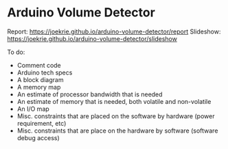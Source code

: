 # Arduino Volume Detector

Report: https://joekrie.github.io/arduino-volume-detector/report
Slideshow: https://joekrie.github.io/arduino-volume-detector/slideshow

To do:
* Comment code
* Arduino tech specs
* A block diagram
* A memory map
* An estimate of processor bandwidth that is needed
* An estimate of memory that is needed, both volatile and non-volatile
* An I/O map
* Misc. constraints that are placed on the software by hardware (power requirement, etc)
* Misc. constraints that are place on the hardware by software (software debug access)
